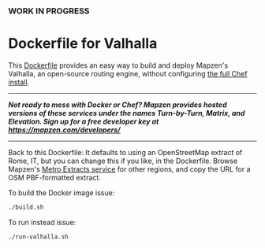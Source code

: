 ### WORK IN PROGRESS

# Dockerfile for Valhalla

This [Dockerfile](https://docs.docker.com/engine/reference/builder/) provides an easy way to build and deploy Mapzen's Valhalla, an open-source routing engine, without configuring [the full Chef install](https://github.com/valhalla/chef-valhalla).

---

***Not ready to mess with Docker or Chef? Mapzen provides hosted versions of these services under the names Turn-by-Turn, Matrix, and Elevation. Sign up for a free developer key at https://mapzen.com/developers/***

---

Back to this Dockerfile: It defaults to using an OpenStreetMap extract of Rome, IT, but you can change this if you like, in the Dockerfile. Browse Mapzen's [Metro Extracts service](https://mapzen.com/metro-extracts/) for other regions, and copy the URL for a OSM PBF-formatted extract.

To build the Docker image issue:

```sh
./build.sh
```

To run instead issue:

```sh
./run-valhalla.sh
```
